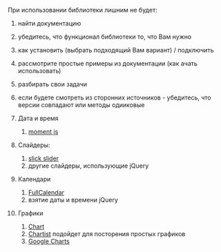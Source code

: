 При использовании библиотеки лишним не будет:
1. найти документацию
2. убедитесь, что функционал библиотеки то, что Вам нужно
3. как установить (выбрать подходящий Вам вариант) / подключить
4. рассмотрите простые примеры из документации (как ачать использовать)
5. разбирать свои задачи
6. если будете смотреть из сторонних источников - убедитесь,
что версии совпадают или методы одииковые

1. Дата и время
    1. [moment js](https://momentjs.com/)
2. Слайдеры:
    1. [slick slider](https://kenwheeler.github.io/slick/) 
    2. другие слайдеры, использующие jQuery
3. Календари
    1. [FullCalendar](https://fullcalendar.io/)    
    2. взятие даты и времени jQuery
4. Графики
    1. [Chart](https://www.chartjs.org/)  
    2. [Chartist](https://gionkunz.github.io/chartist-js/)  подойдет для посторения простых графиков
    3. [Google Charts](https://developers.google.com/chart/)  
    

